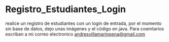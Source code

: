 # Registro_Estudiantes_Login
realice un registro de estudiantes con un login de entrada, por el momento sin base de datos, dejo unas imágenes y el código en java. Para coemtarios escriban a mi  correo electronico andresvillamarinpena@gmail.com  

